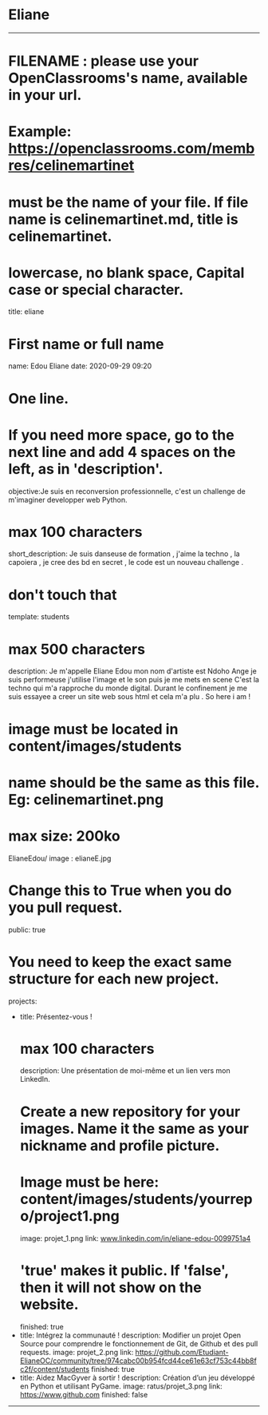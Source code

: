 # Eliane
---

# FILENAME : please use your OpenClassrooms's name, available in your url.
# Example: https://openclassrooms.com/membres/celinemartinet
# must be the name of your file. If file name is celinemartinet.md, title is celinemartinet.
# lowercase, no blank space, Capital case or special character.
title: eliane

# First name or full name
name: Edou Eliane
date: 2020-09-29 09:20

# One line.
# If you need more space, go to the next line and add 4 spaces on the left, as in 'description'.
objective:Je suis en reconversion professionnelle, c'est un challenge de m'imaginer developper web Python. 

# max 100 characters
short_description: Je suis danseuse de formation , j'aime la techno , la capoiera , je cree des bd en secret , le code
est un nouveau challenge . 

# don't touch that
template: students

# max 500 characters
description:
    Je m'appelle Eliane Edou mon nom d'artiste est Ndoho Ange je suis performeuse 
    j'utilise l'image et le son puis je me mets en scene
    C'est la techno qui m'a rapproche du monde digital.
    Durant le confinement je me suis essayee a creer un site web sous html et cela 
    m'a plu . So here i am !  

# image must be located in content/images/students
# name should be the same as this file. Eg: celinemartinet.png
# max size: 200ko
ElianeEdou/ image : elianeE.jpg
# Change this to True when you do you pull request.
public: true

# You need to keep the exact same structure for each new project.
projects:
  - title: Présentez-vous !
    # max 100 characters
    description: Une présentation de moi-même et un lien vers mon LinkedIn.
    # Create a new repository for your images. Name it the same as your nickname and profile picture.
    # Image must be here: content/images/students/yourrepo/project1.png
    image: projet_1.png
    link: www.linkedin.com/in/eliane-edou-0099751a4
    # 'true' makes it public. If 'false', then it will not show on the website.
    finished: true
  - title: Intégrez la communauté !
    description: Modifier un projet Open Source pour comprendre le fonctionnement de Git, de Github et des pull requests.
    image: projet_2.png
    link: https://github.com/Etudiant-ElianeOC/community/tree/974cabc00b954fcd44ce61e63cf753c44bb8fc2f/content/students
    finished: true
  - title: Aidez MacGyver à sortir !
    description: Création d’un jeu développé en Python et utilisant PyGame.
    image: ratus/projet_3.png
    link: https://www.github.com
    finished: false
---
